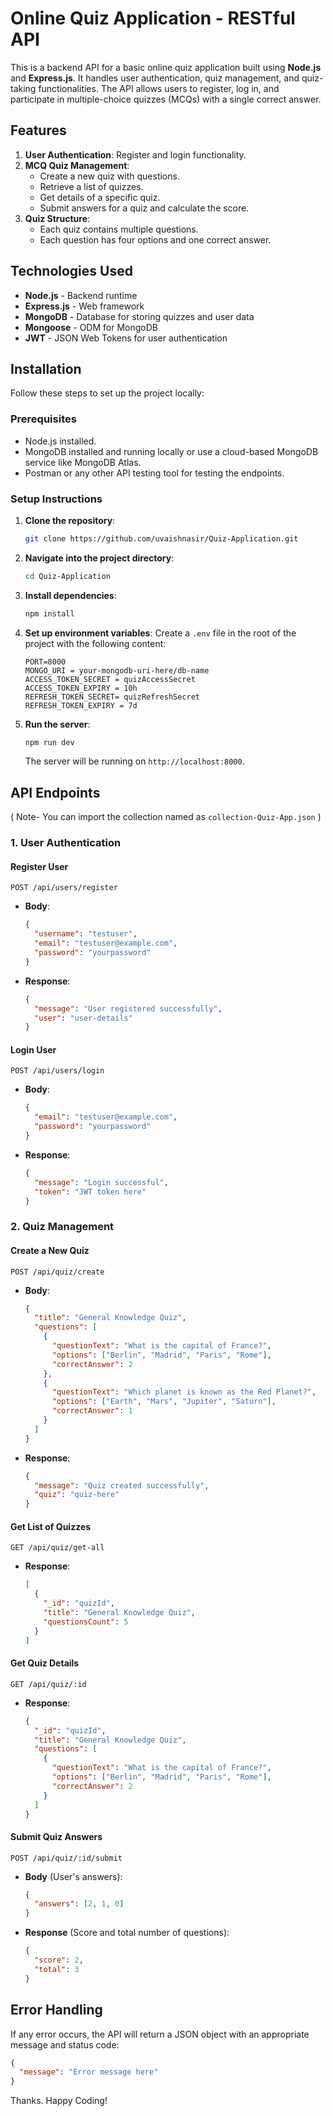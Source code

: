 # Online Quiz Application - RESTful API

This is a backend API for a basic online quiz application built using **Node.js** and **Express.js**. It handles user authentication, quiz management, and quiz-taking functionalities. The API allows users to register, log in, and participate in multiple-choice quizzes (MCQs) with a single correct answer.

## Features

1. **User Authentication**: Register and login functionality.
2. **MCQ Quiz Management**:
   - Create a new quiz with questions.
   - Retrieve a list of quizzes.
   - Get details of a specific quiz.
   - Submit answers for a quiz and calculate the score.
3. **Quiz Structure**:
   - Each quiz contains multiple questions.
   - Each question has four options and one correct answer.

## Technologies Used

- **Node.js** - Backend runtime
- **Express.js** - Web framework
- **MongoDB** - Database for storing quizzes and user data
- **Mongoose** - ODM for MongoDB
- **JWT** - JSON Web Tokens for user authentication

## Installation

Follow these steps to set up the project locally:

### Prerequisites

- Node.js installed.
- MongoDB installed and running locally or use a cloud-based MongoDB service like MongoDB Atlas.
- Postman or any other API testing tool for testing the endpoints.

### Setup Instructions

1. **Clone the repository**:
   ```bash
   git clone https://github.com/uvaishnasir/Quiz-Application.git
   ```

2. **Navigate into the project directory**:
   ```bash
   cd Quiz-Application
   ```

3. **Install dependencies**:
   ```bash
   npm install
   ```

4. **Set up environment variables**:
   Create a `.env` file in the root of the project with the following content:
   ```env
   PORT=8000
   MONGO_URI = your-mongodb-uri-here/db-name
   ACCESS_TOKEN_SECRET = quizAccessSecret
   ACCESS_TOKEN_EXPIRY = 10h
   REFRESH_TOKEN_SECRET= quizRefreshSecret
   REFRESH_TOKEN_EXPIRY = 7d
   ```

5. **Run the server**:
   ```bash
   npm run dev
   ```

   The server will be running on `http://localhost:8000`.

## API Endpoints
( Note- You can import the collection named as `collection-Quiz-App.json` )

### 1. **User Authentication**

#### Register User
```http
POST /api/users/register
```
- **Body**:
  ```json
  {
    "username": "testuser",
    "email": "testuser@example.com",
    "password": "yourpassword"
  }
  ```
- **Response**: 
  ```json
  {
    "message": "User registered successfully",
    "user": "user-details"
  }
  ```

#### Login User
```http
POST /api/users/login
```
- **Body**:
  ```json
  {
    "email": "testuser@example.com",
    "password": "yourpassword"
  }
  ```
- **Response**:
  ```json
  {
    "message": "Login successful",
    "token": "JWT token here"
  }
  ```

### 2. **Quiz Management**

#### Create a New Quiz
```http
POST /api/quiz/create
```
- **Body**:
  ```json
  {
    "title": "General Knowledge Quiz",
    "questions": [
      {
        "questionText": "What is the capital of France?",
        "options": ["Berlin", "Madrid", "Paris", "Rome"],
        "correctAnswer": 2
      },
      {
        "questionText": "Which planet is known as the Red Planet?",
        "options": ["Earth", "Mars", "Jupiter", "Saturn"],
        "correctAnswer": 1
      }
    ]
  }
  ```
- **Response**:
  ```json
  {
    "message": "Quiz created successfully",
    "quiz": "quiz-here"
  }
  ```

#### Get List of Quizzes
```http
GET /api/quiz/get-all
```
- **Response**:
  ```json
  [
    {
      "_id": "quizId",
      "title": "General Knowledge Quiz",
      "questionsCount": 5
    }
  ]
  ```

#### Get Quiz Details
```http
GET /api/quiz/:id
```
- **Response**:
  ```json
  {
    "_id": "quizId",
    "title": "General Knowledge Quiz",
    "questions": [
      {
        "questionText": "What is the capital of France?",
        "options": ["Berlin", "Madrid", "Paris", "Rome"],
        "correctAnswer": 2
      }
    ]
  }
  ```

#### Submit Quiz Answers
```http
POST /api/quiz/:id/submit
```
- **Body** (User's answers):
  ```json
  {
    "answers": [2, 1, 0]
  }
  ```
- **Response** (Score and total number of questions):
  ```json
  {
    "score": 2,
    "total": 3
  }
  ```

## Error Handling

If any error occurs, the API will return a JSON object with an appropriate message and status code:
```json
{
  "message": "Error message here"
}
```

Thanks. Happy Coding!
